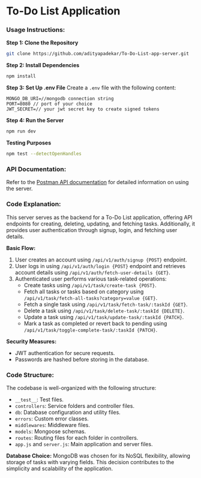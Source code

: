 # To-Do List Application

### Usage Instructions:

**Step 1: Clone the Repository**

```bash
git clone https://github.com/adityapadekar/To-Do-List-app-server.git
```

**Step 2: Install Dependencies**

```bash
npm install
```

**Step 3: Set Up .env File**
Create a `.env` file with the following content:

```env
MONGO_DB_URI=//mongodb connection string
PORT=8080 // port of your choice
JWT_SECRET=// your jwt secret key to create signed tokens
```

**Step 4: Run the Server**

```bash
npm run dev
```

**Testing Purposes**

```bash
npm test --detectOpenHandles
```

### API Documentation:

Refer to the [Postman API documentation](https://documenter.getpostman.com/view/24676788/2s9YypF3mR) for detailed information on using the server.

### Code Explanation:

This server serves as the backend for a To-Do List application, offering API endpoints for creating, deleting, updating, and fetching tasks. Additionally, it provides user authentication through signup, login, and fetching user details.

**Basic Flow:**

1. User creates an account using `/api/v1/auth/signup {POST}` endpoint.
2. User logs in using `/api/v1/auth/login {POST}` endpoint and retrieves account details using `/api/v1/auth/fetch-user-details {GET}`.
3. Authenticated user performs various task-related operations:
    - Create tasks using `/api/v1/task/create-task {POST}`.
    - Fetch all tasks or tasks based on category using `/api/v1/task/fetch-all-tasks?category=value {GET}`.
    - Fetch a single task using `/api/v1/task/fetch-task/:taskId {GET}`.
    - Delete a task using `/api/v1/task/delete-task/:taskId {DELETE}`.
    - Update a task using `/api/v1/task/update-task/:taskId {PATCH}`.
    - Mark a task as completed or revert back to pending using `/api/v1/task/toggle-complete-task/:taskId {PATCH}`.

**Security Measures:**

-   JWT authentication for secure requests.
-   Passwords are hashed before storing in the database.

### Code Structure:

The codebase is well-organized with the following structure:

-   `__test__`: Test files.
-   `controllers`: Service folders and controller files.
-   `db`: Database configuration and utility files.
-   `errors`: Custom error classes.
-   `middlewares`: Middleware files.
-   `models`: Mongoose schemas.
-   `routes`: Routing files for each folder in controllers.
-   `app.js` and `server.js`: Main application and server files.

**Database Choice:**
MongoDB was chosen for its NoSQL flexibility, allowing storage of tasks with varying fields. This decision contributes to the simplicity and scalability of the application.
